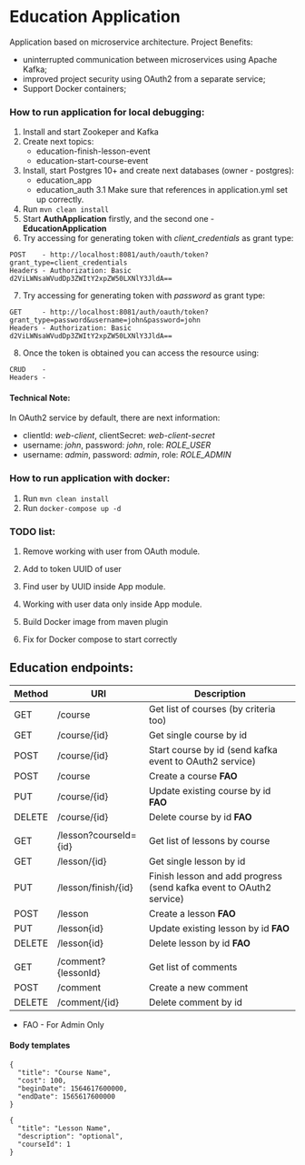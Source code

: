 # Education Application

Application based on microservice architecture.
Project Benefits:
- uninterrupted communication between microservices using Apache Kafka;
- improved project security using OAuth2 from a separate service;
- Support Docker containers;

### How to run application for local debugging:
1. Install and start Zookeper and Kafka
2. Create next topics:
   - education-finish-lesson-event
   - education-start-course-event
3. Install, start Postgres 10+ and create next databases (owner - postgres):
   - education_app
   - education_auth
3.1 Make sure that references in application.yml set up correctly.
4. Run `mvn clean install`
5. Start **AuthApplication** firstly, and the second one - **EducationApplication**
6. Try accessing for generating token with _client_credentials_ as grant type:
```
POST    - http://localhost:8081/auth/oauth/token?grant_type=client_credentials
Headers - Authorization: Basic d2ViLWNsaWVudDp3ZWItY2xpZW50LXNlY3JldA==
```
7. Try accessing for generating token with _password_ as grant type:
```
GET     - http://localhost:8081/auth/oauth/token?grant_type=password&username=john&password=john
Headers - Authorization: Basic d2ViLWNsaWVudDp3ZWItY2xpZW50LXNlY3JldA==
```
8. Once the token is obtained you can access the resource using:
```
CRUD    - 
Headers -
```

#### Technical Note:
In OAuth2 service by default, there are next information:
   - clientId: _web-client_, clientSecret: _web-client-secret_
   - username: _john_, password: _john_, role: _ROLE_USER_
   - username: _admin_, password: _admin_, role: _ROLE_ADMIN_

### How to run application with docker:
1. Run `mvn clean install`
2. Run `docker-compose up -d`

### TODO list:
1. Remove working with user from OAuth module.
2. Add to token UUID of user
3. Find user by UUID inside App module.
4. Working with user data only inside App module.


1. Build Docker image from maven plugin
2. Fix for Docker compose to start correctly

## Education endpoints:

Method | URI | Description
------------ | ------------- | -------------
GET | /course | Get list of courses (by criteria too)
GET | /course/{id} | Get single course by id
POST | /course/{id} | Start course by id (send kafka event to OAuth2 service)
POST | /course | Create a course **FAO**
PUT | /course/{id} | Update existing course by id **FAO**
DELETE | /course/{id} | Delete course by id **FAO**
  |   |  
GET | /lesson?courseId={id} | Get list of lessons by course
GET | /lesson/{id} | Get single lesson by id
PUT | /lesson/finish/{id} | Finish lesson and add progress (send kafka event to OAuth2 service)
POST | /lesson | Create a lesson **FAO**
PUT | /lesson{id} | Update existing lesson by id **FAO**
DELETE | /lesson{id} | Delete lesson by id **FAO**
  |   |  
GET | /comment?{lessonId} | Get list of comments
POST | /comment | Create a new comment
DELETE | /comment/{id} | Delete comment by id

* FAO - For Admin Only


#### Body templates
```json5
{
  "title": "Course Name",
  "cost": 100,
  "beginDate": 1564617600000,
  "endDate": 1565617600000
}
```

```json5
{
  "title": "Lesson Name",
  "description": "optional",
  "courseId": 1
}
```
